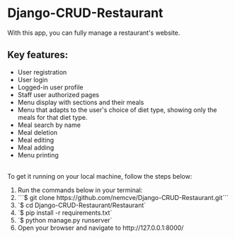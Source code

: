 # Django-CRUD-Restaurant
With this app, you can fully manage a restaurant's website.
<h2>Key features:</h2>
<ul>
  <li>User registration</li>
  <li>User login</li>
  <li>Logged-in user profile</li>
  <li>Staff user authorized pages</li>
  <li>Menu display with sections and their meals</li>
  <li>Menu that adapts to the user's choice of diet type, showing only the meals for that diet type.</li>
  <li>Meal search by name</li>
  <li>Meal deletion</li>
  <li>Meal editing</li>
  <li>Meal adding</li>
  <li>Menu printing</li>
</ul>
<br>To get it running on your local machine, follow the steps below:
<ol>
  <li>Run the commands below in your terminal:</li>
  <li>```$ git clone https://github.com/nemcve/Django-CRUD-Restaurant.git```</li>
  <li>`$ cd Django-CRUD-Restaurant/Restaurant`</li>
  <li>`$ pip install -r requirements.txt`</li>
  <li>`$ python manage.py runserver`</li>
  <li>Open your browser and navigate to http://127.0.0.1:8000/</li>
<ol>
